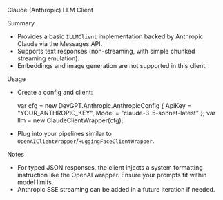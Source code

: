 Claude (Anthropic) LLM Client

Summary
- Provides a basic `ILLMClient` implementation backed by Anthropic Claude via the Messages API.
- Supports text responses (non-streaming, with simple chunked streaming emulation).
- Embeddings and image generation are not supported in this client.

Usage
- Create a config and client:

  var cfg = new DevGPT.Anthropic.AnthropicConfig {
      ApiKey = "YOUR_ANTHROPIC_KEY",
      Model = "claude-3-5-sonnet-latest"
  };
  var llm = new ClaudeClientWrapper(cfg);

- Plug into your pipelines similar to `OpenAIClientWrapper`/`HuggingFaceClientWrapper`.

Notes
- For typed JSON responses, the client injects a system formatting instruction like the OpenAI wrapper. Ensure your prompts fit within model limits.
- Anthropic SSE streaming can be added in a future iteration if needed.
